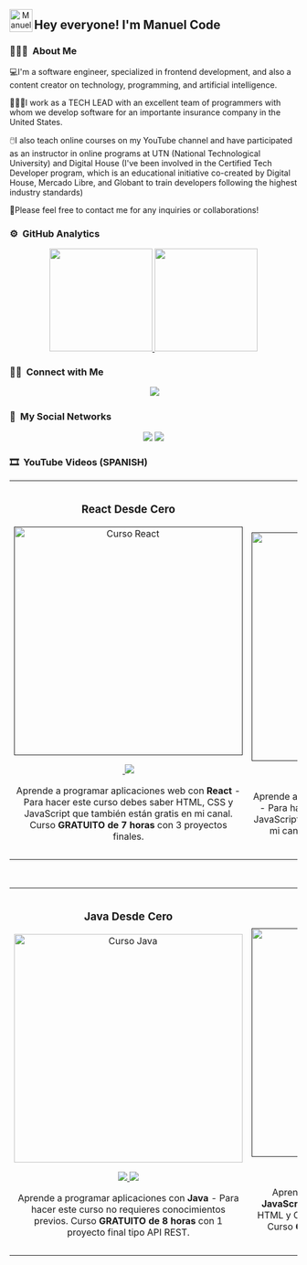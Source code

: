 <p align="center">
  <img alt="Manuel Code" src="https://raw.githubusercontent.com/sergiecode/sergiecode/main/Hand%20Wave.gif" width='40' align="left">
  <h2>Hey everyone! I'm Manuel Code</h2>
</p>

<!-- ## 👋 &nbsp;Hey everyone! I'm Manuel Code -->

### 👨🏼‍💻 &nbsp;About Me

💻I'm a software engineer, specialized in frontend development, and also a content creator on technology, programming, and artificial intelligence.

👨🏼‍💻I work as a TECH LEAD with an excellent team of programmers with whom we develop software for an importante insurance company in the United States.

🖱️I also teach online courses on my YouTube channel and have participated as an instructor in online programs at UTN (National Technological University) and Digital House (I've been involved in the Certified Tech Developer program, which is an educational initiative co-created by Digital House, Mercado Libre, and Globant to train developers following the highest industry standards)

📧Please feel free to contact me for any inquiries or collaborations! 

### ⚙️ &nbsp;GitHub Analytics

<p align="center">
  <a href="https://github.com/sergiecode">
    <img height="180em" src="https://github-readme-stats-eight-theta.vercel.app/api?username=sergiecode&show_icons=true&theme=algolia&include_all_commits=true&count_private=true">
    <img height="180em" src="https://github-readme-stats-eight-theta.vercel.app/api/top-langs/?username=sergiecode&layout=compact&langs_count=8&theme=algolia">
  </a>
</p>

### 🤝🏻 &nbsp;Connect with Me

<p align="center">
  <a href="https://www.sergiecode.com"><img src=""></a>
  <a href="mailto:info@sergiecode.com"><img src="https://img.shields.io/badge/-info@sergiecode.com-D14836?style=flat&logo=Gmail&logoColor=white"></a>
</p>


### 🔗 &nbsp;My Social Networks

<p align="center">
  <a href="https://www.youtube.com/@sergiecode"><img src="https://img.shields.io/badge/youtube%20-%23FF0000.svg?&style=flat&logo=YouTube&logoColor=white"></a>
  <a href="https://twitter.com/sergiecode"><img src="https://img.shields.io/badge/twitter-%231DA1F2.svg?&style=flat&logo=twitter&logoColor=white"></a>
</p>

### 🎞️ &nbsp;YouTube Videos (SPANISH)

<table>
<tr>
<td width="50%">
<h3 align="center">React Desde Cero</h3>
<div align="center">
<a href="" target="_blank"><img src="" width="400" alt="Curso React"></a>
<p>
<a href="" target="_blank">
<img src="">
</a>
<a href="" target="_blank">
<img src="https://img.shields.io/badge/-Youtube-green?style=for-the-badge&color=00C1C4">
</a>
</p>
<p>Aprende a programar aplicaciones web con <strong>React</strong> - Para hacer este curso debes saber HTML, CSS y JavaScript que también están gratis en mi canal. Curso <strong>GRATUITO de 7 horas</strong> con 3 proyectos finales.</p>
</div>
                                                                                      
</td>

<td width="50%">
               <br>
<h3 align="center">Angular Desde Cero</h3>
<div align="center">                                       
<a href="" target="_blank"><img src="" width="400" alt="Angular desde cero"></a>
<br>
<p>
<a href="" target="_blank">
<img src="https://img.shields.io/badge/C%C3%93DIGO-FF4A4A?style=for-the-badge&logo=github&logoColor=black">
</a>
<a href="" target="_blank">
<img src="https://img.shields.io/badge/-Youtube-green?style=for-the-badge&color=F70B0B">
</a>
</p>
<p>Aprende a programar aplicaciones web con <strong>Angular</strong> - Para hacer este curso debes saber HTML, CSS, JavaScript y TypeScript que también están gratis en mi canal. Curso <strong>GRATUITO de 8 horas</strong> con 2 proyectos finales.</p>
</div>                                                             
</table>                                                                                 
</div>
<br>

<table>
<tr>
<td width="50%">
<h3 align="center">Java Desde Cero</h3>
<div align="center">
<a href="https://github.com/sergiecode/java-railway-crud-apirest" target="_blank"><img src="" width="400" alt="Curso Java"></a>
<p>
<a href=" target="_blank">
<img src="https://img.shields.io/badge/CÓDIGO-C49846?style=for-the-badge&logo=github&logoColor=black">
</a>
<a href="" target="_blank">
<img src="https://img.shields.io/badge/-Youtube-green?style=for-the-badge&color=B77803">
</a>
</p>
<p>Aprende a programar aplicaciones con <strong>Java</strong> - Para hacer este curso no requieres conocimientos previos. Curso <strong>GRATUITO de 8 horas</strong> con 1 proyecto final tipo API REST.</p>
</div>
                                                                                      
</td>       

<td width="50%">
<h3 align="center">JavaScript Desde Cero</h3>
<div align="center">
<a href="" target="_blank"><img src="" width="400" alt="Curso JavaScript"></a>
<p>
<a href="" target="_blank">
<img src="https://img.shields.io/badge/C%C3%93DIGO-FCFF53?style=for-the-badge&logo=github&logoColor=black">
</a>
<a href="" target="_blank">
<img src="https://img.shields.io/badge/-Youtube-green?style=for-the-badge&color=E3E700">
</a>
</p>
<p>Aprende a programar aplicaciones web con <strong>JavaScript</strong> - Para hacer este curso debes saber HTML y CSS que también están gratis en mi canal. Curso <strong>GRATUITO de 8 horas</strong> con 6 proyectos finales.</p>
</div>
                                                                                      
</td>  
</table>                                                                                 
</div>
<br>
